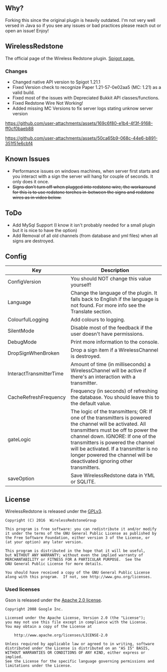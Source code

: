 

## Why?

Forking this since the original plugin is heavily outdated. I'm not very well versed in Java so if you see any issues or bad practices please reach out or open an issue!
Enjoy!

## WirelessRedstone
The official page of the Wireless Redstone plugin. [Spigot page.](https://www.spigotmc.org/resources/wirelessredstone.8251/)

### Changes
- Changed native API version to Spigot 1.21.1
- Fixed Version check to recognize Paper 1.21-57-0e02aa5 (MC: 1.21) as a valid build.
- Fixed most of the issues with Depreciated Bukkit API classes/functions.
- Fixed Redstone Wire Not Working!
- Added missing MC Versions to fix server logs stating unknow server version


https://github.com/user-attachments/assets/169c6f80-e1b4-4f3f-9168-ff0cf0baeb88


https://github.com/user-attachments/assets/50ca65b9-068c-44e6-b891-351f51e6cbf4


## Known Issues
- Performance issues on windows machines, when server first starts and you interact with a sign the server will hang for couple of seconds. It only does it once.
- ~~Signs don't turn off when plugged into redstone wire, the workaround for this is to use redstone torches in-between the signs and redstone wires as in video below.~~

## ToDo
- Add MySql Support (I know it isn't probably needed for a small plugin but it is nice to have the option)
- Add Removal of all old channels (from database and yml files) when all signs are destroyed.

## Config

| Key                         | Description                                                                                                                                                                                                                                                                                                                                                  |
|-------------------------    |----------------------------------------------------------------------------------------------------------------------------------------------------------------------------------------------------------------------------------------------------------------------------------------------------------------------------------------------------------    |
| ConfigVersion               | You should NOT change this value yourself!                                                                                                                                                                                                                                                                                                                   |
| Language                    | Change the language of the plugin. It falls back to English if the language is not found. For more info see the Translate section.                                                                                                                                                                                                                           |
| ColourfulLogging            | Add colours to logging.                                                                                                                                                               |
| SilentMode                  | Disable most of the feedback if the user doesn't have permissions.                                                                                                                                                                                                                                                                                           |
| DebugMode                   | Print more information to the console.                                                                                                                                                                                                                                                                                                                       |
| DropSignWhenBroken          | Drop a sign item if a WirelessChannel is destroyed.                                                                                                                                                                                                                                                                                                          |
| InteractTransmitterTime     | Amount of time (in milliseconds) a WirelessChannel will be active if there's an interaction with a transmitter.                                                                                                                                                                                                                                              |
| CacheRefreshFrequency       | Frequency (in seconds) of refreshing the database. You should leave this to the default value.                                                                                                                                                                                                                                                               |
| gateLogic                   | The logic of the transmitters;  OR: If one of the transmitters is powered the channel will be activated. All transmitters must be off to power the channel down.  IGNORE: If one of the transmitters is powered the channel will be activated. If a transmitter is no longer powered the channel will be deactivated ignoring other transmitters.            |
| saveOption                  | Save WirelessRedstone data in YML or SQLITE.                                                                                                                                                                                                                                                                                                                 |

## License

WirelessRedstone is released under the [GPLv3](LICENSE.txt).

```
Copyright (C) 2016  WirelessRedstoneGroup

This program is free software: you can redistribute it and/or modify
it under the terms of the GNU General Public License as published by
the Free Software Foundation, either version 3 of the License, or
(at your option) any later version.

This program is distributed in the hope that it will be useful,
but WITHOUT ANY WARRANTY; without even the implied warranty of
MERCHANTABILITY or FITNESS FOR A PARTICULAR PURPOSE.  See the
GNU General Public License for more details.

You should have received a copy of the GNU General Public License
along with this program.  If not, see http://www.gnu.org/licenses.
```

### Used licenses

Gson is released under the [Apache 2.0 license](http://www.apache.org/licenses/LICENSE-2.0).

```
Copyright 2008 Google Inc.

Licensed under the Apache License, Version 2.0 (the "License");
you may not use this file except in compliance with the License.
You may obtain a copy of the License at

    http://www.apache.org/licenses/LICENSE-2.0

Unless required by applicable law or agreed to in writing, software
distributed under the License is distributed on an "AS IS" BASIS,
WITHOUT WARRANTIES OR CONDITIONS OF ANY KIND, either express or implied.
See the License for the specific language governing permissions and
limitations under the License.
